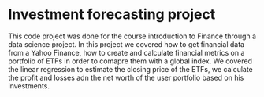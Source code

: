 # Investment forecasting project

This code project was done for the course introduction to Finance through a data science project.
In this project we covered how to get financial data from a Yahoo Finance, how to create and calculate financial metrics on a portfolio of ETFs in order to comapre them with a global index.
We covered the linear regression to estimate the closing price of the ETFs, we calculate the profit and losses adn the net worth of the user portfolio based on his investments.
